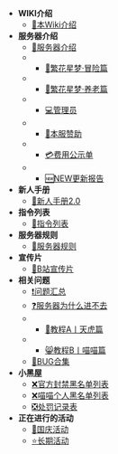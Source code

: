 <!-- docs/zh_CN/_sidebar.md -->
- **WIKI介绍**
  - [📢本Wiki介绍](/zh_CN/README.md)
- **服务器介绍**
  - [📢服务器介绍](/Server_introduce/Basic_introduce.md)
  - - [🍈繁花星梦·冒险篇](/Server_introduce/adventure.md)
  - - [🍉繁花星梦·养老篇](/Server_introduce/Retirement.md)
  - - [💻管理员](/Server_introduce/administrators.md)
  - - [💸本服赞助](/Server_introduce/sponsor.md)
  - - [💳️费用公示单](/Server_introduce/Configuration_and_cost_list.md)
  - - [🆕NEW更新报告](/Server_introduce/update.md)
- **新人手册**
  - [📄新人手册2.0](/tutorial/README.md)
- **指令列表**
  - [📜指令列表](/instructions/README.md)
- **服务器规则**
  - [📑服务器规则](/Server_rule/README.md)
- **宣传片**
  - [🍏B站宣传片](/disseminate/README.md)
- **相关问题**
  - [❗问题汇总](/Related_problem/Summary.md)
  - [❓服务器为什么进不去](/Related_problem/problem.md)
  - - [🐯教程A丨天虎篇](/Related_problem/connect_failed/A.md)
  - - [😸教程B丨喵喵篇](/Related_problem/connect_failed/B.md)
  - [🐛BUG合集](/Related_problem/BUG.md)
- **小黑屋**
  - [❌官方封禁黑名单列表](/Dark_room/Official_ban.md)
  - [❌喵喵个人黑名单列表](/Dark_room/Meow_Personal_blacklist.md)
  - [❎处罚记录表](/Dark_room/Punishment_Record_Form.md)
- **正在进行的活动**
  - [🌟国庆活动](/Ongoing_activities/National_Day_activities.md)
  - [⭐长期活动](/Ongoing_activities/Long_term_activities.md)